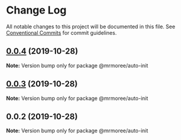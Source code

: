 # Change Log

All notable changes to this project will be documented in this file.
See [Conventional Commits](https://conventionalcommits.org) for commit guidelines.

## [0.0.4](https://github.com/mrmoree/ReweComponents/compare/@mrmoree/auto-init@0.0.3...@mrmoree/auto-init@0.0.4) (2019-10-28)

**Note:** Version bump only for package @mrmoree/auto-init





## [0.0.3](https://github.com/mrmoree/ReweComponents/compare/@mrmoree/auto-init@0.0.2...@mrmoree/auto-init@0.0.3) (2019-10-28)

**Note:** Version bump only for package @mrmoree/auto-init





## 0.0.2 (2019-10-28)

**Note:** Version bump only for package @mrmoree/auto-init
